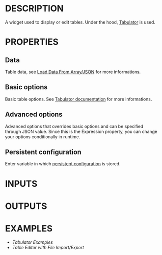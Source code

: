 # DESCRIPTION

A widget used to display or edit tables. Under the hood, [Tabulator](https://tabulator.info/) is used.

# PROPERTIES

## Data

Table data, see [Load Data From Array/JSON](https://tabulator.info/docs/6.2/data#array) for more informations.

## Basic options

Basic table options. See [Tabulator documentation](https://tabulator.info/docs/6.2/options) for more informations.

## Advanced options

Advanced options that overrides basic options and can be specified through JSON value. Since this is the Expression property, you can change your options conditionally in runtime.

## Persistent configuration

Enter variable in which [persistent configuration](https://tabulator.info/docs/6.2/options#persistence) is stored.

# INPUTS

# OUTPUTS

# EXAMPLES

-   _Tabulator Examples_
-   _Table Editor with File Import/Export_
